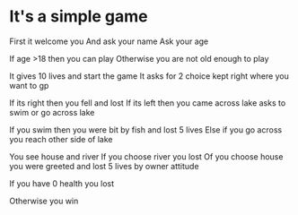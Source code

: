 # It's a simple game 

First it welcome you 
And ask your name
Ask your age 

If age >18 then you can play 
Otherwise you are not old enough to play 

It gives 10 lives and start the game
It asks  for 2 choice kept right where you want to gp

If its right then you fell and lost
If its left then you came across lake asks to swim or go across lake

If you swim then you were bit by fish and lost 5 lives 
Else if you go across you reach other side of lake

You see house and river
If you choose river you lost
Of you choose house you were greeted and lost 5 lives by owner attitude

If you have 0 health you lost 

Otherwise you win 
